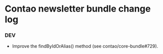 # Contao newsletter bundle change log

### DEV

 * Improve the findByIdOrAlias() method (see contao/core-bundle#729).
